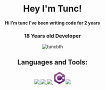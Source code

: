 <h1 align="center" > Hey I'm Tunc! </h1>
<h4 align="center"> Hi I'm tunc I've been writing code for 2 years</h24>
	
<h3 align="center">18 Years old Developer </h3>
<p align="center"><img src="https://komarev.com/ghpvc/?username=tuncbth&label=Profile%20views&color=80ceff&style=flat-square" alt="tuncbth" /></p>

<h2 align="center">Languages and Tools:</h2>

<p align="center"><a href="https://developer.mozilla.org/en-US/docs/Web/JavaScript" target="_blank"><img src="https://camo.githubusercontent.com/442c452cb73752bb1914ce03fce2017056d651a2099696b8594ddf5ccc74825e/68747470733a2f2f63646e2e6a7364656c6976722e6e65742f67682f64657669636f6e732f64657669636f6e2f69636f6e732f6a6176617363726970742f6a6176617363726970742d6f726967696e616c2e737667" width="40px">  <img src="https://camo.githubusercontent.com/da7acacadecf91d6dc02efcd2be086bb6d78ddff19a1b7a0ab2755a6fda8b1e9/68747470733a2f2f63646e2e6a7364656c6976722e6e65742f67682f64657669636f6e732f64657669636f6e2f69636f6e732f68746d6c352f68746d6c352d6f726967696e616c2e737667" width="40px"> <img src="https://camo.githubusercontent.com/2e496d4bfc6f753ddca87b521ce95c88219f77800212ffa6d4401ad368c82170/68747470733a2f2f63646e2e6a7364656c6976722e6e65742f67682f64657669636f6e732f64657669636f6e2f69636f6e732f637373332f637373332d6f726967696e616c2e737667" width="40px"> <img src="https://raw.githubusercontent.com/devicons/devicon/master/icons/csharp/csharp-original.svg" width="40px"><img src="https://avatars.githubusercontent.com/u/44556874?s=200&v=4" width="48px"></p>
<p align="center">
